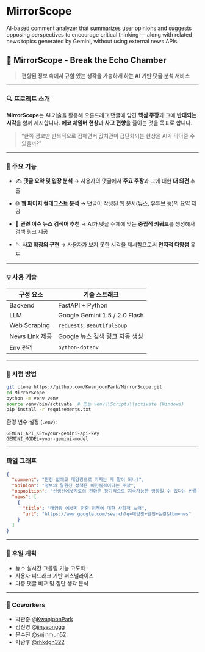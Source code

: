 # MirrorScope
AI-based comment analyzer that summarizes user opinions and suggests opposing perspectives to encourage critical thinking — along with related news topics generated by Gemini, without using external news APIs.

## 🧠 MirrorScope - Break the Echo Chamber

> **편향된 정보 속에서 규함 있는 생각을 가능하게 하는 AI 기반 댓글 분석 서비스**

---

### 🔍 프로젝트 소개

**MirrorScope**는 AI 기술을 활용해 오른드래그 댓글에 담긴 **핵심 주장**과 그에 **반대되는 시각**을 함께 제시합니다.
**에코 체임버 현상**과 **사고 편향**을 줄이는 것을 목표로 합니다.

> “한쪽 정보만 반복적으로 접해면서 값치관이 급단화되는 현상을 AI가 막아줄 수 있을까?”

---

### 🌟 주요 기능

* ✍️ **댓글 요약 및 입장 분석**
  → 사용자의 댓글에서 **주요 주장**과 그에 대한 **대 의견** 추출

* 🌐 **웹 페이지 컬테그스트 분석**
  → 댓글이 작성된 웹 문서(뉴스, 유튜브 등)의 요약 제공

* 📰 **관련 이슈 뉴스 검색어 추천**
  → AI가 댓글 주제에 맞는 **중립적 키워드**를 생성해서 검색 링크 제공

* 🪡 **사고 확장의 구현**
  → 사용자가 보지 못한 시각을 제시함으로써 **인지적 다양성** 유도

---

### 💡 사용 기술

| 구성 요소        | 기술 스트래크                       |
| ------------ | ----------------------------- |
| Backend      | FastAPI + Python              |
| LLM          | Google Gemini 1.5 / 2.0 Flash |
| Web Scraping | `requests`, `BeautifulSoup`   |
| News Link 제공 | Google 뉴스 검색 링크 자동 생성         |
| Env 관리       | `python-dotenv`               |

---

### 📆 시험 방법

```bash
git clone https://github.com/KwanjoonPark/MirrorScope.git
cd MirrorScope
python -m venv venv
source venv/bin/activate  # 또는 venv\\Scripts\\activate (Windows)
pip install -r requirements.txt
```

환경 변수 설정 (`.env`):

```
GEMINI_API_KEY=your-gemini-api-key
GEMINI_MODEL=your-gemini-model
```

---

### 파일 그래프

```json
{
  "comment": "원전 없애고 태양광으로 가자는 게 말이 되나?",
  "opinion": "정보의 탈원전 정책은 비헌실적이다는 주장",
  "opposition": "신생산에넷지로의 전환은 장기적으로 지속가능한 방향일 수 있다는 반록",
  "news": [
    {
      "title": "태양광 에넷지 전환 정책에 대한 사회적 노력",
      "url": "https://www.google.com/search?q=태양광+원전+논란&tbm=nws"
    }
  ]
}
```

---

### 🦖 후일 계획

* 뉴스 실시간 크롤링 기능 고도화
* 사용자 피드래크 기반 퍼스널라이즈
* 다중 댓글 비교 및 집단 생각 분석

---

### 👥 Coworkers

* 박관준 [@KwanjoonPark](https://github.com/KwanjoonPark)
* 김진영 [@jinyeonggg](https://github.com/jinyeonggg)
* 문수진 [@sujinmun52](https://github.com/sujinmun52)
* 박광후 [@rhkdgn322](https://github.com/rhkdgn)
